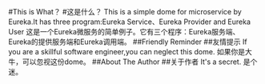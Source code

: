 #This is What？
#这是什么？
This is a simple dome for microservice by Eureka.It has three program:Eureka Service、Eureka Provider and Eureka User
这是一个Eureka微服务的简单例子。它有三个程序：Eureka服务端、Eureka的提供服务端和Eureka调用端。
##Friendly Reminder
##友情提示
If you are a skillful software engineer,you can neglect this dome.
如果你是大牛，可以忽视这份dome。
##About The Author
##关于作者
It's a secret.
是个迷。